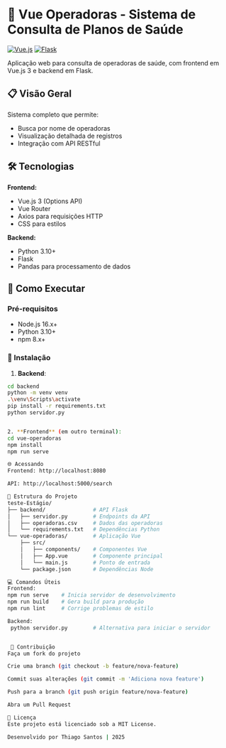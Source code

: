 # 🏥 Vue Operadoras - Sistema de Consulta de Planos de Saúde

[![Vue.js](https://img.shields.io/badge/Vue.js-3.x-brightgreen)](https://vuejs.org/)
[![Flask](https://img.shields.io/badge/Backend-Flask-blue)](https://flask.palletsprojects.com/)

Aplicação web para consulta de operadoras de saúde, com frontend em Vue.js 3 e backend em Flask.

## 📋 Visão Geral

Sistema completo que permite:
- Busca por nome de operadoras
- Visualização detalhada de registros
- Integração com API RESTful

## 🛠️ Tecnologias

**Frontend:**
- Vue.js 3 (Options API)
- Vue Router
- Axios para requisições HTTP
- CSS para estilos

**Backend:**
- Python 3.10+
- Flask
- Pandas para processamento de dados

## 🚀 Como Executar

### Pré-requisitos

- Node.js 16.x+
- Python 3.10+
- npm 8.x+

### 🔧 Instalação

1. **Backend**:
```bash
cd backend
python -m venv venv
.\venv\Scripts\activate
pip install -r requirements.txt
python servidor.py


2. **Frontend** (em outro terminal):
cd vue-operadoras
npm install
npm run serve

🌐 Acessando
Frontend: http://localhost:8080

API: http://localhost:5000/search

📂 Estrutura do Projeto
teste-Estágio/
├── backend/               # API Flask
│   ├── servidor.py        # Endpoints da API
│   ├── operadoras.csv     # Dados das operadoras
│   └── requirements.txt   # Dependências Python
└── vue-operadoras/        # Aplicação Vue
    ├── src/
    │   ├── components/    # Componentes Vue
    │   ├── App.vue        # Componente principal
    │   └── main.js        # Ponto de entrada
    └── package.json       # Dependências Node

💻 Comandos Úteis
Frontend:
npm run serve    # Inicia servidor de desenvolvimento
npm run build    # Gera build para produção
npm run lint     # Corrige problemas de estilo

Backend:
 python servidor.py        # Alternativa para iniciar o servidor


 🤝 Contribuição
Faça um fork do projeto

Crie uma branch (git checkout -b feature/nova-feature)

Commit suas alterações (git commit -m 'Adiciona nova feature')

Push para a branch (git push origin feature/nova-feature)

Abra um Pull Request

📝 Licença
Este projeto está licenciado sob a MIT License.

Desenvolvido por Thiago Santos | 2025

